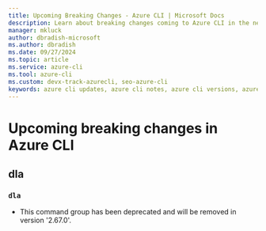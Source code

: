 ```yaml
---
title: Upcoming Breaking Changes - Azure CLI | Microsoft Docs
description: Learn about breaking changes coming to Azure CLI in the next breaking change release
manager: mkluck
author: dbradish-microsoft
ms.author: dbradish
ms.date: 09/27/2024
ms.topic: article
ms.service: azure-cli
ms.tool: azure-cli
ms.custom: devx-track-azurecli, seo-azure-cli
keywords: azure cli updates, azure cli notes, azure cli versions, azure cli breaking changes
---
```


# Upcoming breaking changes in Azure CLI

## dla

### `dla`

- This command group has been deprecated and will be removed in version '2.67.0'.
